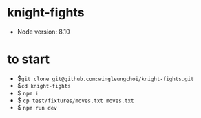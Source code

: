 # knight-fights
- Node version: 8.10

# to start
- $`git clone git@github.com:wingleungchoi/knight-fights.git`
- $`cd knight-fights`
- $ `npm i`
- $ `cp test/fixtures/moves.txt moves.txt`
- $ `npm run dev`
